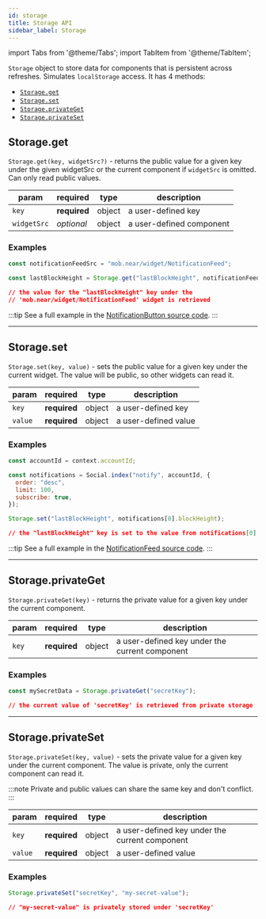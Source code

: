```yaml
---
id: storage
title: Storage API
sidebar_label: Storage
---
```


import Tabs from '@theme/Tabs';
import TabItem from '@theme/TabItem';

`Storage` object to store data for components that is persistent across refreshes. Simulates `localStorage` access. It has 4 methods:

- [`Storage.get`](#storageget)
- [`Storage.set`](#storageset)
- [`Storage.privateGet`](#storageprivateget)
- [`Storage.privateSet`](#storageprivateset)

## Storage.get

`Storage.get(key, widgetSrc?)` - returns the public value for a given key under the given widgetSrc or the current component if `widgetSrc` is omitted. Can only read public values.

 | param       | required     | type   | description              |
 | ----------- | ------------ | ------ | ------------------------ |
 | `key`       | **required** | object | a user-defined key       |
 | `widgetSrc` | _optional_   | object | a user-defined component |

### Examples

<Tabs>
<TabItem value="request" label="Request" default>

```js
const notificationFeedSrc = "mob.near/widget/NotificationFeed";

const lastBlockHeight = Storage.get("lastBlockHeight", notificationFeedSrc);
```

</TabItem>
<TabItem value="response" label="Response">

```json
// the value for the "lastBlockHeight" key under the
// 'mob.near/widget/NotificationFeed' widget is retrieved
```

</TabItem>
</Tabs>

:::tip
See a full example in the [NotificationButton source code](https://near.social/#/mob.near/widget/WidgetSource?src=mob.near/widget/NotificationButton).
:::

---

## Storage.set

`Storage.set(key, value)` - sets the public value for a given key under the current widget. The value will be public, so other widgets can read it.

 | param   | required     | type   | description          |
 | ------- | ------------ | ------ | -------------------- |
 | `key`   | **required** | object | a user-defined key   |
 | `value` | **required** | object | a user-defined value |


### Examples

<Tabs>
<TabItem value="request" label="Request" default>

```js
const accountId = context.accountId;

const notifications = Social.index("notify", accountId, {
  order: "desc",
  limit: 100,
  subscribe: true,
});

Storage.set("lastBlockHeight", notifications[0].blockHeight);
```

</TabItem>
<TabItem value="response" label="Response">

```json
// the "lastBlockHeight" key is set to the value from notifications[0].blockHeight
```

</TabItem>
</Tabs>

:::tip
See a full example in the [NotificationFeed source code](https://near.social/#/mob.near/widget/WidgetSource?src=mob.near/widget/NotificationFeed).
:::

---

## Storage.privateGet

`Storage.privateGet(key)` - returns the private value for a given key under the current component.

 | param | required     | type   | description                                    |
 | ----- | ------------ | ------ | ---------------------------------------------- |
 | `key` | **required** | object | a user-defined key under the current component |

### Examples

<Tabs>
<TabItem value="request" label="Request" default>

```js
const mySecretData = Storage.privateGet("secretKey");
```

</TabItem>
<TabItem value="response" label="Response">

```json
// the current value of 'secretKey' is retrieved from private storage
```

</TabItem>
</Tabs>

---

## Storage.privateSet

`Storage.privateSet(key, value)` - sets the private value for a given key under the current component. The value is private, only the current component can read it.

:::note
Private and public values can share the same key and don't conflict.
:::

 | param   | required     | type   | description                                    |
 | ------- | ------------ | ------ | ---------------------------------------------- |
 | `key`   | **required** | object | a user-defined key under the current component |
 | `value` | **required** | object | a user-defined value                           |

### Examples

<Tabs>
<TabItem value="request" label="Request" default>

```js
Storage.privateSet("secretKey", "my-secret-value");
```

</TabItem>
<TabItem value="response" label="Response">

```json
// "my-secret-value" is privately stored under 'secretKey'
```

</TabItem>
</Tabs>
